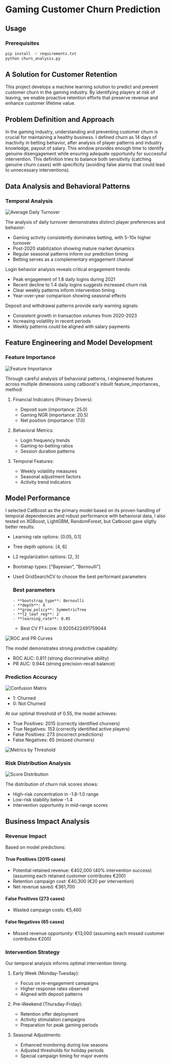 # Gaming Customer Churn Prediction

## Usage

### Prerequisites

```bash
pip install -r requirements.txt
python churn_analysis.py

```

## A Solution for Customer Retention

This project develops a machine learning solution to predict and prevent customer churn in the gaming industry. By identifying players at risk of leaving, we enable proactive retention efforts that preserve revenue and enhance customer lifetime value.

## Problem Definition and Approach

In the gaming industry, understanding and preventing customer churn is crucial for maintaining a healthy business. I defined churn as 14 days of inactivity in betting behavior, after analysis of player patterns and industry knowledge, payout of salary. This window provides enough time to identify genuine disengagement while ensuring adequate opportunity for successful intervention. This definition tries to balance both sensitivity (catching genuine churn cases) with specificity (avoiding false alarms that could lead to unnecessary interventions).

## Data Analysis and Behavioral Patterns

### Temporal Analysis

![Average Daily Turnover](assets/activity_patterns.png)

The analysis of daily turnover demonstrates distinct player preferences and behavior:

- Gaming activity consistently dominates betting, with 5-10x higher turnover
- Post-2020 stabilization showing mature market dynamics
- Regular seasonal patterns inform our prediction timing
- Betting serves as a complementary engagement channel

Login behavior analysis reveals critical engagement trends:

- Peak engagement of 1.8 daily logins during 2021
- Recent decline to 1.4 daily logins suggests increased churn risk
- Clear weekly patterns inform intervention timing
- Year-over-year comparison showing seasonal effects

Deposit and withdrawal patterns provide early warning signals:

- Consistent growth in transaction volumes from 2020-2023
- Increasing volatility in recent periods
- Weekly patterns could be aligned with salary payments

## Feature Engineering and Model Development

### Feature Importance

![Feature Importance](assets/feature_importance.png)

Through careful analysis of behavioral patterns, I engineered features across multiple dimensions using catboost's inbuilt feature_importances_ method:

1. Financial Indicators (Primary Drivers):
   - Deposit sum (importance: 25.0)
   - Gaming NGR (importance: 20.5)
   - Net position (importance: 17.0)

2. Behavioral Metrics:
   - Login frequency trends
   - Gaming-to-betting ratios
   - Session duration patterns

3. Temporal Features:
   - Weekly volatility measures
   - Seasonal adjustment factors
   - Activity trend indicators

## Model Performance

I selected CatBoost as the primary model based on its proven handling of temporal dependencies and robust performance with behavioral data, I also tested on XGBoost, LightGBM, RandomForest, but Catboost gave sligtly better results:

- Learning rate options: [0.05, 0.1]
- Tree depth options: [4, 6]
- L2 regularization options: [2, 3]
- Bootstrap types: ["Bayesian", "Bernoulli"]
- Used GridSearchCV to choose the best performant parameters

  ### Best parameters

      - **bootstrap_type**: Bernoulli
      - **depth**: 4
      - **grow_policy**: SymmetricTree
      - **l2_leaf_reg**: 2
      - **learning_rate**: 0.05
  - Best CV F1 score: 0.9205422491759044

![ROC and PR Curves](assets/performance_curves.png)

The model demonstrates strong predictive capability:

- ROC AUC: 0.811 (strong discriminative ability)
- PR AUC: 0.944 (strong precision-recall balance)

### Prediction Accuracy

![Confusion Matrix](assets/confusion_matrix.png)

- 1: Churned
- 0: Not Churned
  
At our optimal threshold of 0.55, the model achieves:

- True Positives: 2015 (correctly identified churners)
- True Negatives: 153 (correctly identified active players)
- False Positives: 273 (incorrect predictions)
- False Negatives: 65 (missed churners)

![Metrics by Threshold](assets/threshold_metrics.png)

### Risk Distribution Analysis

![Score Distribution](assets/score_distribution.png)

The distribution of churn risk scores shows:

- High-risk concentration in -1.8-1.0 range
- Low-risk stability below -1.4
- Intervention opportunity in mid-range scores

## Business Impact Analysis

### Revenue Impact

Based on model predictions:

#### True Positives (2015 cases)

- Potential retained revenue: €402,000 (40% intervention success) (assuming each retained customer contributes €200)
- Retention campaign cost: €40,300 (€20 per intervention)
- Net revenue saved: €361,700

#### False Positives (273 cases)

- Wasted campaign costs: €5,460

#### False Negatives (65 cases)

- Missed revenue opportunity: €13,000 (assuming each missed customer contributes €200)

### Intervention Strategy

Our temporal analysis informs optimal intervention timing:

1. Early Week (Monday-Tuesday):
   - Focus on re-engagement campaigns
   - Higher response rates observed
   - Aligned with deposit patterns

2. Pre-Weekend (Thursday-Friday):
   - Retention offer deployment
   - Activity stimulation campaigns
   - Preparation for peak gaming periods

3. Seasonal Adjustments:
   - Enhanced monitoring during low seasons
   - Adjusted thresholds for holiday periods
   - Special campaign timing for major events
